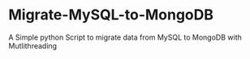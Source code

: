 Migrate-MySQL-to-MongoDB
========================

A Simple python Script to migrate data from MySQL to MongoDB with Mutlithreading
